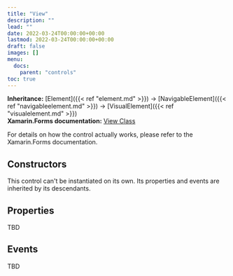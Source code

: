 ```yaml
---
title: "View"
description: ""
lead: ""
date: 2022-03-24T00:00:00+00:00
lastmod: 2022-03-24T00:00:00+00:00
draft: false
images: []
menu:
  docs:
    parent: "controls"
toc: true
---
```


**Inheritance:** [Element]({{< ref "element.md" >}}) -> [NavigableElement]({{< ref "navigableelement.md" >}}) -> [VisualElement]({{< ref "visualelement.md" >}})  
**Xamarin.Forms documentation:** [View Class](https://docs.microsoft.com/en-us/dotnet/api/xamarin.forms.view)

For details on how the control actually works, please refer to the Xamarin.Forms documentation.

## Constructors

This control can't be instantiated on its own. Its properties and events are inherited by its descendants.

## Properties

TBD

## Events

TBD
